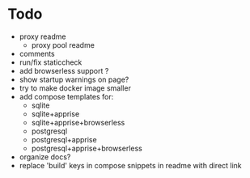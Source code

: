 # Todo
- proxy readme
    - proxy pool readme
- comments
- run/fix staticcheck
- add browserless support ?
- show startup warnings on page?
- try to make docker image smaller
- add compose templates for:
    - sqlite
    - sqlite+apprise
    - sqlite+apprise+browserless
    - postgresql
    - postgresql+apprise
    - postgresql+apprise+browserless
- organize docs?
- replace 'build' keys in compose snippets in readme with direct link